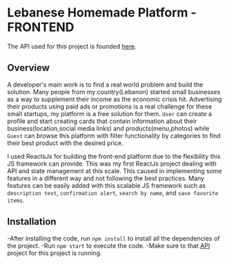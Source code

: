 # Lebanese Homemade Platform - FRONTEND

The API used for this project is founded [here](https://github.com/salimdawood/Lebanese-Homemade-API).

## Overview

A developer's main work is to find a real world problem and build the solution. Many people from my country(Lebanon) started small businesses as a way to supplement their income as the economic crisis hit. Advertising their products using paid ads or promotions is a real challenge for these small startups, my platform is a free solution for them. `User` can create a profile and start creating cards that contain information about their business(location,social media links) and products(menu,photos) while `Guest` can browse this platform with filter functionality by categories to find their best product with the desired price.

I used ReactsJs for building the front-end platform due to the flexibility this JS framework can provide. This was my first ReactJs project dealing with API and state management at this scale. This caused in implementing some features in a different way and not following the best practices. Many features can be easily added with this scalable JS framework such as `description text`, `confirmation alert`, `search by name`, and `save favorite items`.


## Installation

-After installing the code, run `npm install` to install all the dependencies of the project.
-Run `npm start` to execute the code.
-Make sure to that [API](https://github.com/salimdawood/Lebanese-Homemade-API) project for this project is running.
